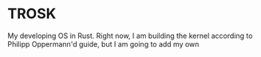 # TROSK
My developing OS in Rust. Right now, I am building the kernel according to Philipp Oppermann'd guide, but I am going to add my own 

